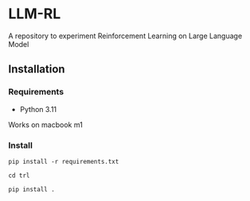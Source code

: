 # LLM-RL
A repository to experiment Reinforcement Learning on Large Language Model


## Installation

### Requirements

- Python 3.11

Works on macbook m1

### Install

```
pip install -r requirements.txt
```

```
cd trl
```

```
pip install .
```

